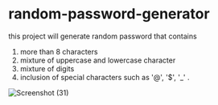 # random-password-generator
this project will generate random password that contains 
1. more than 8 characters
2. mixture of uppercase and lowercase character 
3. mixture of digits
4. inclusion of special characters such as '@', '$', '_' .

![Screenshot (31)](https://user-images.githubusercontent.com/91410378/139117017-5d3300e9-c235-4f7a-a93c-0fd92c1a2f07.png)
